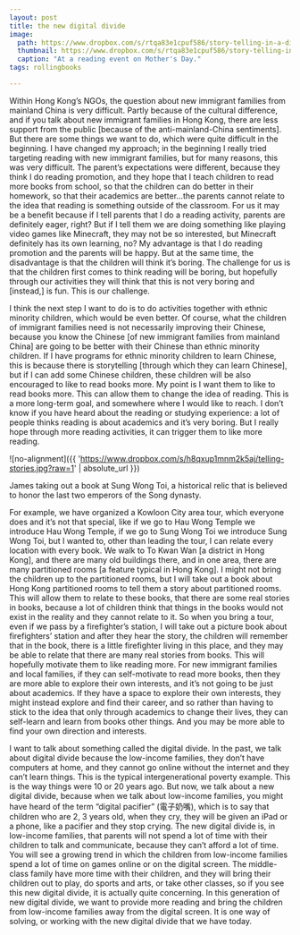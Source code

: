 ```yaml
---
layout: post
title: the new digital divide
image:
  path: https://www.dropbox.com/s/rtqa83e1cpuf586/story-telling-in-a-different-way.png?raw=1
  thumbnail: https://www.dropbox.com/s/rtqa83e1cpuf586/story-telling-in-a-different-way.png?raw=1
  caption: "At a reading event on Mother's Day."
tags: rollingbooks

---
```


Within Hong Kong’s NGOs, the question about new immigrant families from mainland China is very difficult. Partly because of the cultural difference, and if you talk about new immigrant families in Hong Kong, there are less support from the public [because of the anti-mainland-China sentiments]. But there are some things we want to do, which were quite difficult in the beginning. I have changed my approach; in the beginning I really tried targeting reading with new immigrant families, but for many reasons, this was very difficult. The parent’s expectations were different, because they think I do reading promotion, and they hope that I teach children to read more books from school, so that the children can do better in their homework, so that their academics are better…the parents cannot relate to the idea that reading is something outside of the classroom. For us it may be a benefit because if I tell parents that I do a reading activity, parents are definitely eager, right? But if I tell them we are doing something like playing video games like Minecraft, they may not be so interested, but Minecraft definitely has its own learning, no? My advantage is that I do reading promotion and the parents will be happy. But at the same time, the disadvantage is that the children will think it’s boring. The challenge for us is that the children first comes to think reading will be boring, but hopefully through our activities they will think that this is not very boring and [instead,] is fun. This is our challenge.

I think the next step I want to do is to do activities together with ethnic minority children, which would be even better. Of course, what the children of immigrant families need is not necessarily improving their Chinese, because you know the Chinese [of new immigrant families from mainland China] are going to be better with their Chinese than ethnic minority children. If I have programs for ethnic minority children to learn Chinese, this is because there is storytelling [through which they can learn Chinese], but if I can add some Chinese children, these children will be also encouraged to like to read books more. My point is I want them to like to read books more. This can allow them to change the idea of reading. This is a more long-term goal, and somewhere where I would like to reach. I don’t know if you have heard about the reading or studying experience: a lot of people thinks reading is about academics and it’s very boring. But I really hope through more reading activities, it can trigger them to like more reading. 

![no-alignment]({{ 'https://www.dropbox.com/s/h8qxup1mnm2k5aj/telling-stories.jpg?raw=1' | absolute_url }})
  <figcaption>James taking out a book at Sung Wong Toi, a historical relic that is believed to honor the last two emperors of the Song dynasty.</figcaption>

For example, we have organized a Kowloon City area tour, which everyone does and it’s not that special, like if we go to Hau Wong Temple we introduce Hau Wong Temple, if we go to Sung Wong Toi we introduce Sung Wong Toi, but I wanted to, other than leading the tour, I can relate every location with every book. We walk to To Kwan Wan [a district in Hong Kong], and there are many old buildings there, and in one area, there are many partitioned rooms [a feature typical in Hong Kong]. I might not bring the children up to the partitioned rooms, but I will take out a book about Hong Kong partitioned rooms to tell them a story about partitioned rooms. This will allow them to relate to these books, that there are some real stories in books, because a lot of children think that things in the books would not exist in the reality and they cannot relate to it. So when you bring a tour, even if we pass by a firefighter’s station, I will take out a picture book about firefighters’ station and after they hear the story, the children will remember that in the book, there is a little firefighter living in this place, and they may be able to relate that there are many real stories from books. This will hopefully motivate them to like reading more. For new immigrant families and local families, if they can self-motivate to read more books, then they are more able to explore their own interests, and it’s not going to be just about academics. If they have a space to explore their own interests, they might instead explore and find their career, and so rather than having to stick to the idea that only through academics to change their lives, they can self-learn and learn from books other things. And you may be more able to find your own direction and interests. 

I want to talk about something called the digital divide. In the past, we talk about digital divide because the low-income families, they don’t have computers at home, and they cannot go online without the internet and they can’t learn things. This is the typical intergenerational poverty example. This is the way things were 10 or 20 years ago. But now, we talk about a new digital divide, because when we talk about low-income families, you might have heard of the term “digital pacifier” (電子奶嘴), which is to say that children who are 2, 3 years old, when they cry, they will be given an iPad or a phone, like a pacifier and they stop crying. The new digital divide is, in low-income families, that parents will not spend a lot of time with their children to talk and communicate, because they can’t afford a lot of time. You will see a growing trend in which the children from low-income families spend a lot of time on games online or on the digital screen. The middle-class family have more time with their children, and they will bring their children out to play, do sports and arts, or take other classes, so if you see this new digital divide, it is actually quite concerning. In this generation of new digital divide, we want to provide more reading and bring the children from low-income families away from the digital screen. It is one way of solving, or working with the new digital divide that we have today. 

